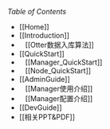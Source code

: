*Table of Contents*

* [[Home]]
* [[Introduction]]<br/>
* &nbsp;&nbsp;&nbsp;[[Otter数据入库算法]]
* [[QuickStart]]<br/>
* &nbsp;&nbsp;&nbsp;[[Manager_QuickStart]]
* &nbsp;&nbsp;&nbsp;[[Node_QuickStart]]
* [[AdminGuide]]
* &nbsp;&nbsp;&nbsp;[[Manager使用介绍]]
* &nbsp;&nbsp;&nbsp;[[Manager配置介绍]]
* [[DevGuide]]
* [[相关PPT&PDF]]